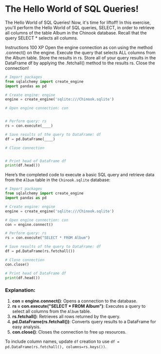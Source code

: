 # The Hello World of SQL Queries!

The Hello World of SQL Queries!
Now, it's time for liftoff! In this exercise, you'll perform the Hello World of SQL queries, SELECT, in order to retrieve all columns of the table Album in the Chinook database. Recall that the query SELECT * selects all columns.

Instructions
100 XP
Open the engine connection as con using the method .connect() on the engine.
Execute the query that selects ALL columns from the Album table. Store the results in rs.
Store all of your query results in the DataFrame df by applying the .fetchall() method to the results rs.
Close the connection!

```py
# Import packages
from sqlalchemy import create_engine
import pandas as pd

# Create engine: engine
engine = create_engine('sqlite:///Chinook.sqlite')

# Open engine connection: con


# Perform query: rs
rs = con.execute(____)

# Save results of the query to DataFrame: df
df = pd.DataFrame(____)

# Close connection


# Print head of DataFrame df
print(df.head())


```

Here’s the completed code to execute a basic SQL query and retrieve data from the `Album` table in the `Chinook.sqlite` database:

```python
# Import packages
from sqlalchemy import create_engine
import pandas as pd

# Create engine: engine
engine = create_engine('sqlite:///Chinook.sqlite')

# Open engine connection: con
con = engine.connect()

# Perform query: rs
rs = con.execute("SELECT * FROM Album")

# Save results of the query to DataFrame: df
df = pd.DataFrame(rs.fetchall())

# Close connection
con.close()

# Print head of DataFrame df
print(df.head())
```

### Explanation:
1. **con = engine.connect()**: Opens a connection to the database.
2. **rs = con.execute("SELECT * FROM Album")**: Executes a query to select all columns from the `Album` table.
3. **rs.fetchall()**: Retrieves all rows returned by the query.
4. **pd.DataFrame(rs.fetchall())**: Converts query results to a DataFrame for easy analysis.
5. **con.close()**: Closes the connection to free up resources.

To include column names, update `df` creation to use `df = pd.DataFrame(rs.fetchall(), columns=rs.keys())`.